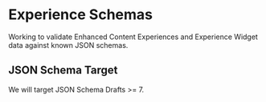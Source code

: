 # Experience Schemas
Working to validate Enhanced Content Experiences and Experience Widget data against known JSON schemas.

## JSON Schema Target
We will target JSON Schema Drafts >= 7.

